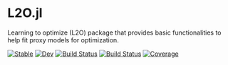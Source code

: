 # L2O.jl
Learning to optimize (L2O) package that provides basic functionalities to help fit proxy models for optimization.

[![Stable](https://img.shields.io/badge/docs-stable-blue.svg)](https://andrewrosemberg.github.io/L2O.jl/stable/)
[![Dev](https://img.shields.io/badge/docs-dev-blue.svg)](https://andrewrosemberg.github.io/L2O.jl/dev/)
[![Build Status](https://github.com/andrewrosemberg/L2O.jl/actions/workflows/CI.yml/badge.svg?branch=main)](https://github.com/andrewrosemberg/L2O.jl/actions/workflows/CI.yml?query=branch%3Amain)
[![Build Status](https://travis-ci.com/andrewrosemberg/L2O.jl.svg?branch=main)](https://travis-ci.com/andrewrosemberg/L2O.jl)
[![Coverage](https://codecov.io/gh/andrewrosemberg/L2O.jl/branch/main/graph/badge.svg)](https://codecov.io/gh/andrewrosemberg/L2O.jl)
